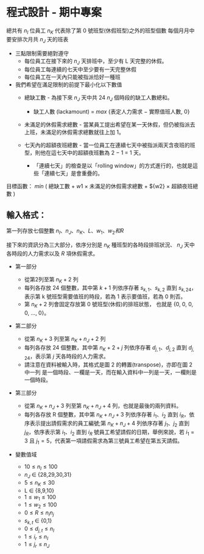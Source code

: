 # 程式設計 - 期中專案

總共有 ${n_I}$ 位員工
${n_K}$ 代表除了第 0 號班型(休假班型)之外的班型個數
每個月月中要安排次月共 ${n_J}$ 天的班表

- 三點限制需要絕對遵守
    - 每位員工在接下來的 ${n_J}$ 天排班中，至少有 L 天完整的休假。
    - 每位員工每連續的七天中至少要有一天完整休假
    - 每位員工在一天內只能被指派恰好一種班
- 我們希望在滿足限制的前提下最小化以下數值
    - 總缺工數 - 為接下來 ${n_J}$ 天中共 24 ${n_J}$ 個時段的缺工人數總和。
        - 缺工人數 (lackamount) =  ${max}$ {表定人力需求 − 實際值班人數, 0}
    - 未滿足的休假需求總數 - 當某員工提出希望在某一天休假，但仍被指派去上班，未滿足的休假需求總數就往上加 1。
    - 七天內的超額夜班總數 - 當一位員工在連續七天中被指派兩天含夜班的班型，則他在這七天中的超額夜班數為 2 − 1 = 1 天。

        - 「連續七天」的檢查是以「rolling window」的方式進行的，也就是這些「連續七天」是會重疊的。

目標函數： ${ min }$ ( 總缺工數 + ${w1}$ × 未滿足的休假需求總數 + ${w2} × 超額夜班總數 )

## 輸入格式：

第一列存放七個整數 ${n_I、n_J、n_K、L、w_1、w_2 和 R}$

接下來的資訊分為三大部分，依序分別是 ${n_K}$ 種班型的各時段排班狀況、 ${n_J}$ 天中各時段的人力需求以及 ${R}$ 項休假需求。

- 第一部分
    - 從第2列至第 ${n_K + 2}$ 列
    - 每列各存放 24 個整數，其中第 ${k + 1}$ 列依序存著 ${s_{k,1}、s_{k,2}}$ 直到 ${s_{k,24}}$，表示第 k 號班型需要值班的時段，若為 1 表示要值班，若為 0 則否。
    - 第 ${n_K + 2}$ 列會固定存放第 0 號班型(休假)的排班狀態， 也就是 {0, 0, 0, 0, ..., 0}。

- 第二部分
    - 從第 ${n_K +3}$ 列至第 ${n_K +n_J +2}$ 列
    - 每列各存放 24 個整數，其中第 ${n_K + 2 + j}$ 列依序存著 ${d_{j,1}、d_{j,2}}$ 直到 ${d_{j,24}}$，表示第 ${j}$ 天各時段的人力需求。 
    - 請注意在資料被輸入時，其格式是圖 2 的轉置(transpose)，亦即在圖 2 中一列 是一個時段、一欄是一天，而在輸入資料中一列是一天，一欄則是一個時段。

- 第三部分
    - 從第 ${n_K +n_J +3}$ 列至第 ${n_K +n_J +4}$ 列，也就是最後的兩列資料。
    - 每列各存放 R 個整數，其中第 ${n_K +n_J +3}$ 列依序存著 ${i_1、i_2}$ 直到 ${i_R}$，依序表示提出請假需求的員工編號;第 ${n_K + n_J + 4}$ 列依序存著 ${j_1、j_2}$ 直到 ${j_R}$，依序表示第 ${i_1、i_2}$ 直到 ${i_R}$ 號員工希望請假的日期，舉例來說，若 ${i_1 = 3}$ 且 ${j_1 = 5}$，代表第一項請假需求為第三號員工希望在第五天請假。

- 變數值域
    - ${10 ≤ n_I ≤ 100}$
    - ${n_J}$ ∈ {28,29,30,31}
    - ${5 ≤ n_K ≤ 30}$
    - L ∈ {8,9,10}
    - ${1 ≤ w_1 ≤ 100}$
    - ${1 ≤ w_2 ≤ 100}$
    - ${0 ≤ R ≤ n_in_j}$
    - ${s_{k,t}}$ ∈ {0,1}
    - ${0 ≤ d_{j,t} ≤ n_I}$
    - ${1 ≤ i_r ≤ n_I}$
    - ${1 ≤ j_r ≤ n_J}$